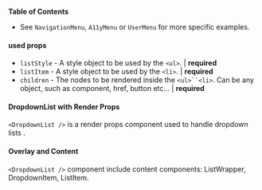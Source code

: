 <!-- START doctoc generated TOC please keep comment here to allow auto update -->
<!-- DON'T EDIT THIS SECTION, INSTEAD RE-RUN doctoc TO UPDATE -->

**Table of Contents**

<!-- END doctoc generated TOC please keep comment here to allow auto update -->

- See `NavigationMenu`, `A11yMenu` or `UserMenu` for more specific examples.

#### **used props**

- `listStyle` - A style object to be used by the `<ul>`. | **required**
- `listItem` - A style object to be used by the `<li>`. | **required**
- `children` - The nodes to be rendered inside the ` <ul>``<li> `. Can be any object, such as component, href, button etc... | **required**

#### DropdownList with Render Props

`<DropdownList />` is a render props component used to handle dropdown lists .

#### **Overlay and Content**

`<DropdownList />` component include content components: ListWrapper, DropdownItem, ListItem.

<!-- END doctoc generated TOC please keep comment here to allow auto update -->
